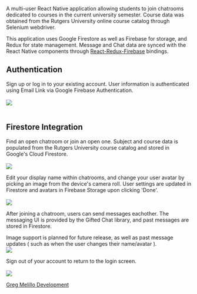 A multi-user React Native application allowing students to join chatrooms dedicated to courses in the current university semester. Course data was obtained from the Rutgers University online course catalog through Selenium webdriver.

This application uses Google Firestore as well as Firebase for storage, and Redux for state management. Message and Chat data are synced with the React Native components through [React-Redux-Firebase](https://github.com/prescottprue/react-redux-firebase) bindings.<br />

## Authentication
Sign up or log in to your existing account. User information is authenticated using Email Link via Google Firebase Authentication. <br /><br />
![](SignUp.gif)
<br /><br />


## Firestore Integration

Find an open chatroom or join an open one. Subject and course data is populated from the Rutgers University course catalog and stored in Google's Cloud Firestore.<br /><br />
![](AddChat.gif)

Edit your display name within chatrooms, and change your user avatar by picking an image from the device's camera roll. User settings are updated in Firestore and avatars in Firebase Storage upon clicking 'Done'.<br /><br />
![](EditSettings.gif)

After joining a chatroom, users can send messages eachother. The messaging UI is provided by the Gifted Chat library, and past messages are stored in Firestore.<br />

Image support is planned for future release, as well as past message updates ( such as when the user changes their name/avatar ).<br />
![](SendMessages.gif)

Sign out of your account to return to the login screen.<br /><br />
![](SignOut.gif)
<br />


[Greg Melillo Development](https://www.gregmelillo.dev)
